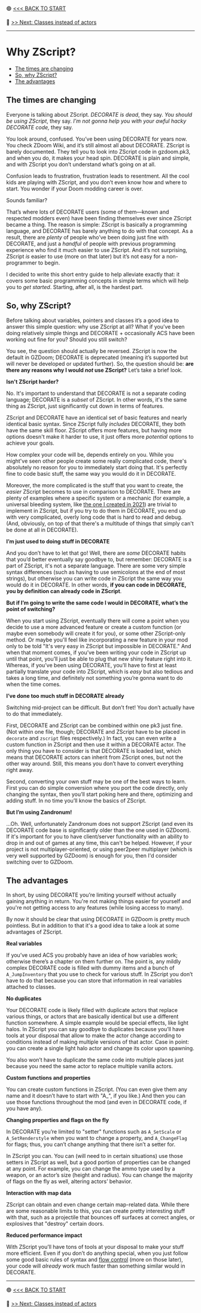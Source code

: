🟢 [<<< BACK TO START](README.md)

🔵 [>> Next: Classes instead of actors](Classes_instead_of_actors.md)

------

# Why ZScript?

* [The times are changing](#the-times-are-changing)
* [So, why ZScript?](#so--why-zscript-)
* [The advantages](#the-advantages)



## The times are changing

Everyone is talking about ZScript. *DECORATE is dead*, they say. *You should be using ZScript*, they say. *I’m not gonna help you with your awful hacky DECORATE code,* they say.

You look around, confused. You’ve been using DECORATE for years now. You check ZDoom Wiki, and it’s still almost all about DECORATE. ZScript is barely documented. They tell you to look into ZScript code in gzdoom.pk3, and when you do, it makes your head spin. DECORATE is plain and simple, and with ZScript you don’t understand what’s going on at all.

Confusion leads to frustration, frustration leads to resentment. All the cool kids are playing with ZScript, and you don’t even know how and where to start. You wonder if your Doom modding career is over.

Sounds familiar?

That’s where lots of DECORATE users (some of them—known and respected modders even) have been finding themselves ever since ZScript became a thing. The reason is simple: ZScript is basically a programming language, and DECORATE has barely anything to do with that concept. As a result, there are *plenty* of people who’ve been doing just fine with DECORATE, and just a *handful* of people with previous programming experience who find it much easier to use ZScript. And it’s not surprising, ZScript *is* easier to use (more on that later) but it’s not easy for a non-programmer to begin.

I decided to write this short entry guide to help alleviate exactly that: it covers some basic programming concepts in simple terms which will help you to *get started*. Starting, after all, is the hardest part.



## So, why ZScript?

Before talking about variables, pointers and classes it’s a good idea to answer this simple question: why use ZScript at all? What if you’ve been doing relatively simple things and DECORATE + occasionally ACS have been working out fine for you? Should you still switch?

You see, the question should actually be reversed. ZScript is now the default in GZDoom; DECORATE is deprecated (meaning it’s supported but will never be developed or updated further). So, the question should be: **are there any reasons why I would *not* use ZScript?** Let’s take a brief look.



**Isn't ZScript harder?**

No. It's important to understand that DECORATE is not a separate coding language; DECORATE is a *subset* of ZScript. In other words, it's the same thing as ZScript, just significantly cut down in terms of features. 

ZScript and DECORATE have an identical set of basic features and nearly identical basic syntax. Since ZScript fully *includes* DECORATE, they both have the same skill floor. ZScript offers more features, but having more options doesn't make it harder to use, it just offers more *potential* options to achieve your goals. 

How complex your code will be, depends entirely on you. While you might've seen other people create some really complicated code, there's absolutely no reason for you to immediately start doing that. It's perfectly fine to code basic stuff, the same way you would do it in DECORATE.

Moreover, the more complicated is the stuff that you want to create, the *easier* ZScript becomes to use in comparison to DECORATE. There are plenty of examples where a specific system or a mechanic (for example, a universal bleeding system, like [the one I created in 2021](https://github.com/jekyllgrim/SimpleBleeding)) are trivial to implement in ZScript, but if you try to do them in DECORATE, you end up with very complicated, overly long code that is hard to read and debug. (And, obviously, on top of that there's a multitude of things that simply can't be done at all in DECORATE).



**I’m just used to doing stuff in DECORATE**

And you don’t have to let that go! Well, there are *some* DECORATE habits that you’d better eventually say goodbye to, but remember: DECORATE is a part of ZScript, it's not a separate language. There are some very simple syntax differences (such as having to use semicolons at the end of most strings), but otherwise you can write code in ZScript the same way you would do it in DECORATE. In other words, **if you can code in DECORATE, you by definition can already code in ZScript**.



**But if I’m going to write the same code I would in DECORATE, what’s the point of switching?**

When you start using ZScript, eventually there will come a point when you decide to use a more advanced feature or create a custom function (or maybe even somebody will create it for you), or some other ZScript-only method. Or maybe you'll feel like incorporating a new feature in your mod only to be told "It's very easy in ZScript but impossible in DECORATE." And when that moment comes, if you’ve been writing your code in ZScript up until that point, you’ll just be able to plug that new shiny feature right into it. Whereas, if you’ve been using DECORATE, you’ll have to first at least partially translate your code into ZScript, which is *easy* but also tedious and takes a long time, and definitely not something you’re gonna want to do when the time comes.



**I’ve done too much stuff in DECORATE already**

Switching mid-project can be difficult. But don’t fret! You don’t actually have to do that immediately.

First, DECORATE and ZScript can be combined within one pk3 just fine. (Not within one file, though; DECORATE and ZScript have to be placed in `decorate` and `zscript` files respectively.) In fact, you can even write a custom function in ZScript and then use it within a DECORATE actor. The only thing you have to consider is that DECORATE is loaded last, which means that DECORATE actors can inherit from ZScript ones, but not the other way around. Still, this means you don’t have to convert everything right away.

Second, converting your own stuff may be one of the best ways to learn. First you can do simple conversion where you port the code directly, only changing the syntax, then you’ll start poking here and there, optimizing and adding stuff. In no time you’ll know the basics of ZScript.



**But I’m using Zandronum!**

…Oh. Well, unfortunately Zandronum does not support ZScript (and even its DECORATE code base is significantly older than the one used in GZDoom). If it's important for you to have client/server functionality with an ability to drop in and out of games at any time, this can't be helped. However, if your project is not multiplayer-oriented, or using peer2peer multiplayer (which is very well supported by GZDoom) is enough for you, then I'd consider switching over to GZDoom.



##  The advantages

In short, by using DECORATE you’re limiting yourself without actually gaining anything in return. You're not making things easier for yourself and you're not getting access to any features (while losing access to many).

By now it should be clear that using DECORATE in GZDoom is pretty much pointless. But in addition to that it's a good idea to take a look at some advantages of ZScript.



**Real variables**

If you’ve used ACS you probably have an idea of how variables work; otherwise there’s a chapter on them further on. The point is, any mildly complex DECORATE code is filled with dummy items and a bunch of `A_JumpInventory` that you use to check for various stuff. In ZScript you don’t have to do that because you can store that information in real variables attached to classes.



**No duplicates**

Your DECORATE code is likely filled with duplicate actors that replace various things, or actors that are basically identical but use a different function somewhere. A simple example would be special effects, like light halos. In ZScript you can say goodbye to duplicates because you’ll have tools at your disposal that allow to make the actor change according to conditions instead of making multiple versions of that actor. Case in point: you can create a single light halo actor and change its color upon spawning.

You also won’t have to duplicate the same code into multiple places just because you need the same actor to replace multiple vanilla actors.



**Custom functions and properties**

You can create custom functions in ZScript. (You can even give them any name and it doesn’t have to start with "A_", if you like.) And then you can use those functions throughout the mod (and even in DECORATE code, if you have any).



**Changing properties and flags on the fly**

In DECORATE you’re limited to "setter" functions such as `A_SetScale` or `A_SetRenderstyle` when you want to change a property, and `A_ChangeFlag` for flags; thus, you can’t change anything that there isn’t a setter for. 

In ZScript you can. You can (will need to in certain situations) use those setters in ZScript as well, but a good portion of properties can be changed at any point. For example, you can change the ammo type used by a weapon, or an actor’s size (height and radius). You can change the majority of flags on the fly as well, altering actors’ behavior.



**Interaction with map data**

ZScript can obtain and even change certain map-related data. While there are some reasonable limits to this, you can create pretty interesting stuff with that, such as a projectile that bounces off surfaces at correct angles, or explosives that "destroy" certain doors.



**Reduced performance impact**

With ZScript you’ll have tons of tools at your disposal to make your stuff more efficient. Even if you don’t do anything special, when you just follow some good basic rules of syntax and [flow control](Flow_Control.md) (more on those later), your code will *already* work much faster than something similar would in DECORATE.



------

🟢 [<<< BACK TO START](README.md)

🔵 [>> Next: Classes instead of actors](Classes_instead_of_actors.md)